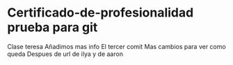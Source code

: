 # Certificado-de-profesionalidad prueba para git
Clase teresa
Añadimos mas info
El tercer comit
Mas cambios para ver como queda
Despues de url de ilya y de aaron